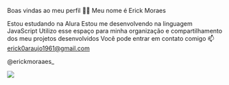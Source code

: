 Boas vindas ao meu perfil 💙💙
Meu nome é Erick Moraes

Estou estudando na Alura
Estou me desenvolvendo na linguagem JavaScript
Utilizo esse espaço para minha organização e compartilhamento dos meu projetos desenvolvidos
Você pode entrar em contato comigo 📫
erick0araujo1961@gmail.com

@erickmoraaes_

![](https://camo.githubusercontent.com/ddf3d7c61be965f4cbc333db04f46abdc1e0b92fb4879e96cdb6f62ca09bb553/68747470733a2f2f7777772e6963656769662e636f6d2f77702d636f6e74656e742f75706c6f6164732f6963656769662d333535302e676966)
